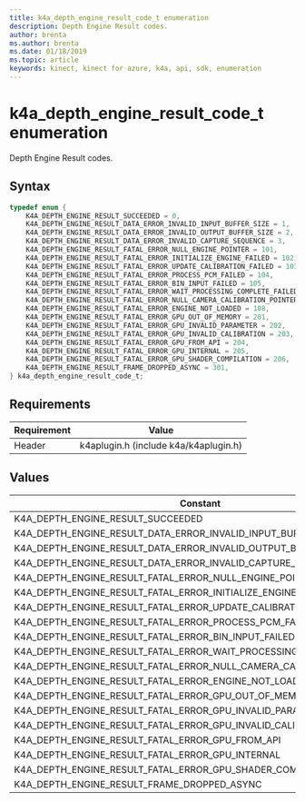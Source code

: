 ```yaml
---
title: k4a_depth_engine_result_code_t enumeration
description: Depth Engine Result codes. 
author: brenta
ms.author: brenta
ms.date: 01/18/2019
ms.topic: article
keywords: kinect, kinect for azure, k4a, api, sdk, enumeration
---
```

# k4a_depth_engine_result_code_t enumeration

Depth Engine Result codes. 

## Syntax

```C
typedef enum {
    K4A_DEPTH_ENGINE_RESULT_SUCCEEDED = 0,
    K4A_DEPTH_ENGINE_RESULT_DATA_ERROR_INVALID_INPUT_BUFFER_SIZE = 1,
    K4A_DEPTH_ENGINE_RESULT_DATA_ERROR_INVALID_OUTPUT_BUFFER_SIZE = 2,
    K4A_DEPTH_ENGINE_RESULT_DATA_ERROR_INVALID_CAPTURE_SEQUENCE = 3,
    K4A_DEPTH_ENGINE_RESULT_FATAL_ERROR_NULL_ENGINE_POINTER = 101,
    K4A_DEPTH_ENGINE_RESULT_FATAL_ERROR_INITIALIZE_ENGINE_FAILED = 102,
    K4A_DEPTH_ENGINE_RESULT_FATAL_ERROR_UPDATE_CALIBRATION_FAILED = 103,
    K4A_DEPTH_ENGINE_RESULT_FATAL_ERROR_PROCESS_PCM_FAILED = 104,
    K4A_DEPTH_ENGINE_RESULT_FATAL_ERROR_BIN_INPUT_FAILED = 105,
    K4A_DEPTH_ENGINE_RESULT_FATAL_ERROR_WAIT_PROCESSING_COMPLETE_FAILED = 106,
    K4A_DEPTH_ENGINE_RESULT_FATAL_ERROR_NULL_CAMERA_CALIBRATION_POINTER = 107,
    K4A_DEPTH_ENGINE_RESULT_FATAL_ERROR_ENGINE_NOT_LOADED = 108,
    K4A_DEPTH_ENGINE_RESULT_FATAL_ERROR_GPU_OUT_OF_MEMORY = 201,
    K4A_DEPTH_ENGINE_RESULT_FATAL_ERROR_GPU_INVALID_PARAMETER = 202,
    K4A_DEPTH_ENGINE_RESULT_FATAL_ERROR_GPU_INVALID_CALIBRATION = 203,
    K4A_DEPTH_ENGINE_RESULT_FATAL_ERROR_GPU_FROM_API = 204,
    K4A_DEPTH_ENGINE_RESULT_FATAL_ERROR_GPU_INTERNAL = 205,
    K4A_DEPTH_ENGINE_RESULT_FATAL_ERROR_GPU_SHADER_COMPILATION = 206,
    K4A_DEPTH_ENGINE_RESULT_FRAME_DROPPED_ASYNC = 301,
} k4a_depth_engine_result_code_t;
```

## Requirements

Requirement | Value
------------|--------------------------------
 Header | k4aplugin.h (include k4a/k4aplugin.h) 


## Values

 Constant       | Description   
----------------|---------------
K4A_DEPTH_ENGINE_RESULT_SUCCEEDED | 
K4A_DEPTH_ENGINE_RESULT_DATA_ERROR_INVALID_INPUT_BUFFER_SIZE | 
K4A_DEPTH_ENGINE_RESULT_DATA_ERROR_INVALID_OUTPUT_BUFFER_SIZE | 
K4A_DEPTH_ENGINE_RESULT_DATA_ERROR_INVALID_CAPTURE_SEQUENCE | 
K4A_DEPTH_ENGINE_RESULT_FATAL_ERROR_NULL_ENGINE_POINTER | 
K4A_DEPTH_ENGINE_RESULT_FATAL_ERROR_INITIALIZE_ENGINE_FAILED | 
K4A_DEPTH_ENGINE_RESULT_FATAL_ERROR_UPDATE_CALIBRATION_FAILED | 
K4A_DEPTH_ENGINE_RESULT_FATAL_ERROR_PROCESS_PCM_FAILED | 
K4A_DEPTH_ENGINE_RESULT_FATAL_ERROR_BIN_INPUT_FAILED | 
K4A_DEPTH_ENGINE_RESULT_FATAL_ERROR_WAIT_PROCESSING_COMPLETE_FAILED | 
K4A_DEPTH_ENGINE_RESULT_FATAL_ERROR_NULL_CAMERA_CALIBRATION_POINTER | 
K4A_DEPTH_ENGINE_RESULT_FATAL_ERROR_ENGINE_NOT_LOADED | 
K4A_DEPTH_ENGINE_RESULT_FATAL_ERROR_GPU_OUT_OF_MEMORY | 
K4A_DEPTH_ENGINE_RESULT_FATAL_ERROR_GPU_INVALID_PARAMETER | 
K4A_DEPTH_ENGINE_RESULT_FATAL_ERROR_GPU_INVALID_CALIBRATION | 
K4A_DEPTH_ENGINE_RESULT_FATAL_ERROR_GPU_FROM_API | 
K4A_DEPTH_ENGINE_RESULT_FATAL_ERROR_GPU_INTERNAL | 
K4A_DEPTH_ENGINE_RESULT_FATAL_ERROR_GPU_SHADER_COMPILATION | 
K4A_DEPTH_ENGINE_RESULT_FRAME_DROPPED_ASYNC | 

